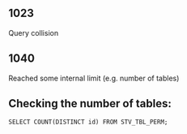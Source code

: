 ## 1023

Query collision

## 1040

Reached some internal limit (e.g. number of tables)

## Checking the number of tables: 
```
SELECT COUNT(DISTINCT id) FROM STV_TBL_PERM;
```
